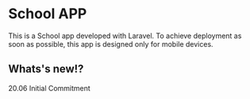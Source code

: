 # School APP

This is a School app developed with Laravel.
To achieve deployment as soon as possible, this app is designed only for mobile devices.

## Whats's new!?
20.06 Initial Commitment
